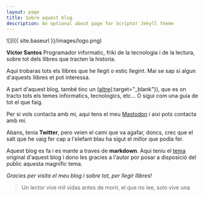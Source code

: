 ```yaml
---
layout: page
title: Sobre aquest blog
description: An optional about page for Scriptor Jekyll theme
---
```


![]({{ site.baseurl }}/images/logo.png)

**Victor Santos** Programador informatic, friki de la tecnologia i de la lectura, sobre tot dels llibres que tracten la historia.

Aqui trobaras tots els llibres que he llegit o estic llegint. Mai se sap si algun d'aquests llibres et pot interessa.

A part d'aquest blog, també tinc un ([altre](https://vctrsnts.github.io){:target="_blank"}), que es on tracto tots els temes informatics, tecnologics, etc... O sigui com una guia de tot el que faig.

Per si vols contacta amb mi, aqui tens el meu <a rel="me" href="https://mastodon.online/@vsantos" target="_blank">Mastodon</a> i aixi pots contacta amb mi.

Abans, tenia **Twitter**, pero veien el cami que va agafar, doncs, crec que el salt que he vaig fer cap a l'elefant blau ha sigut el millor que podia fer.

Aquest blog es fa i es mante a traves de **markdown**. Aqui teniu el [tema](https://github.com/JustGoodThemes/Scriptor-Jekyll-Theme) original d'aquest blog i dono les gracies a l'autor por posar a disposició del public aquesta magnific tema.

*Gracies per visita el meu blog i sobre tot, per llegir llibres!*

>Un lector vive mil vidas antes de morir, el que no lee, solo vive una
